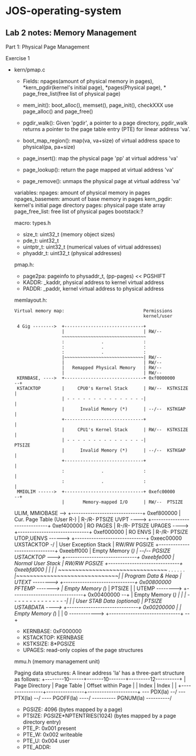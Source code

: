 # JOS-operating-system

## Lab 2 notes: Memory Management

Part 1: Physical Page Management

Exercise 1

- kern/pmap.c
  - Fields: npages(amount of physical memory in pages), *kern_pgdir(kernel's initial page), *pages(Physical page), * page_free_list(free list of physical page)
  - mem_init(): boot_alloc(), memset(), page_init(), checkXXX use page_alloc() and page_free() 

  - pgdir_walk(): Given 'pgdir', a pointer to a page directory, pgdir_walk returns a pointer to the page table entry (PTE) for linear address 'va'.
  - boot_map_region(): map(va, va+size) of virtual address space to physical(pa, pa+size)
  - page_insert(): map the physical page 'pp' at virtual address 'va'
  - page_lookup(): return the page mapped at virtual address 'va'
  - page_remove(): unmaps the physical page at virtual address 'va'
  
  variables:
  npages: amount of physical memory in pages
  npages_basemem: amount of base memory in pages
  kern_pgdir: kernel's initial page directory
  pages: physical page state array
  page_free_list: free list of physical pages
  bootstack:?
  
  macro:
  types.h
    - size_t: uint32_t (memory object sizes)
    - pde_t: uint32_t
    - uintptr_t: uint32_t (numerical values of virtual addresses)
    - phyaddr_t: uint32_t (physical addresses)
    
  pmap.h:
    - page2pa: pageinfo to physaddr_t, (pp-pages) << PGSHIFT
    - KADDR: _kaddr, physical address to kernel virtual address
    - PADDR: _paddr, kernel virtual address to physical address
    
   memlayout.h:
   
      Virtual memory map:                              Permissions
                                                       kernel/user

       4 Gig -------->  +------------------------------+
                        |                              | RW/--
                        ~~~~~~~~~~~~~~~~~~~~~~~~~~~~~~~~
                        :              .               :
                        :              .               :
                        :              .               :
                        |~~~~~~~~~~~~~~~~~~~~~~~~~~~~~~| RW/--
                        |                              | RW/--
                        |   Remapped Physical Memory   | RW/--
                        |                              | RW/--
       KERNBASE, ---->  +------------------------------+ 0xf0000000      --+
       KSTACKTOP        |     CPU0's Kernel Stack      | RW/--  KSTKSIZE   |
                        | - - - - - - - - - - - - - - -|                   |
                        |      Invalid Memory (*)      | --/--  KSTKGAP    |
                        +------------------------------+                   |
                        |     CPU1's Kernel Stack      | RW/--  KSTKSIZE   |
                        | - - - - - - - - - - - - - - -|                 PTSIZE
                        |      Invalid Memory (*)      | --/--  KSTKGAP    |
                        +------------------------------+                   |
                        :              .               :                   |
                        :              .               :                   |
       MMIOLIM ------>  +------------------------------+ 0xefc00000      --+
                        |       Memory-mapped I/O      | RW/--  PTSIZE
    ULIM, MMIOBASE -->  +------------------------------+ 0xef800000
                        |  Cur. Page Table (User R-)   | R-/R-  PTSIZE
       UVPT      ---->  +------------------------------+ 0xef400000
                        |          RO PAGES            | R-/R-  PTSIZE
       UPAGES    ---->  +------------------------------+ 0xef000000
                        |           RO ENVS            | R-/R-  PTSIZE
    UTOP,UENVS ------>  +------------------------------+ 0xeec00000
    UXSTACKTOP -/       |     User Exception Stack     | RW/RW  PGSIZE
                        +------------------------------+ 0xeebff000
                        |       Empty Memory (*)       | --/--  PGSIZE
       USTACKTOP  --->  +------------------------------+ 0xeebfe000
                        |      Normal User Stack       | RW/RW  PGSIZE
                        +------------------------------+ 0xeebfd000
                        |                              |
                        |                              |
                        ~~~~~~~~~~~~~~~~~~~~~~~~~~~~~~~~
                        .                              .
                        .                              .
                        .                              .
                        |~~~~~~~~~~~~~~~~~~~~~~~~~~~~~~|
                        |     Program Data & Heap      |
       UTEXT -------->  +------------------------------+ 0x00800000
       PFTEMP ------->  |       Empty Memory (*)       |        PTSIZE
                        |                              |
       UTEMP -------->  +------------------------------+ 0x00400000      --+
                        |       Empty Memory (*)       |                   |
                        | - - - - - - - - - - - - - - -|                   |
                        |  User STAB Data (optional)   |                 PTSIZE
       USTABDATA ---->  +------------------------------+ 0x00200000        |
                        |       Empty Memory (*)       |                   |
       0 ------------>  +------------------------------+                 --+
 
    - KERNBASE: 0xF000000
    - KSTACKTOP: KERNBASE 
    - KSTKSIZE: 8*PGSIZE
    - UPAGES: read-only copies of the page structures

   mmu.h (memory management unit)
 
    Paging data structures: A linear address 'la' has a three-part structure as follows:
    +--------10------+-------10-------+---------12----------+
    | Page Directory |   Page Table   | Offset within Page  |
    |      Index     |      Index     |                     |
    +----------------+----------------+---------------------+
    \--- PDX(la) --/ \--- PTX(la) --/ \---- PGOFF(la) ----/
    \---------- PGNUM(la) ----------/
  
    - PGSIZE: 4096 (bytes mapped by a page)
    - PTSIZE: PGSIZE*NPTENTRIES(1024) (bytes mapped by a page directory entry)
    - PTE_P: 0x001 present
    - PTE_W: 0x002 writeable
    - PTE_U: 0x004 user
    - PTE_ADDR: 
